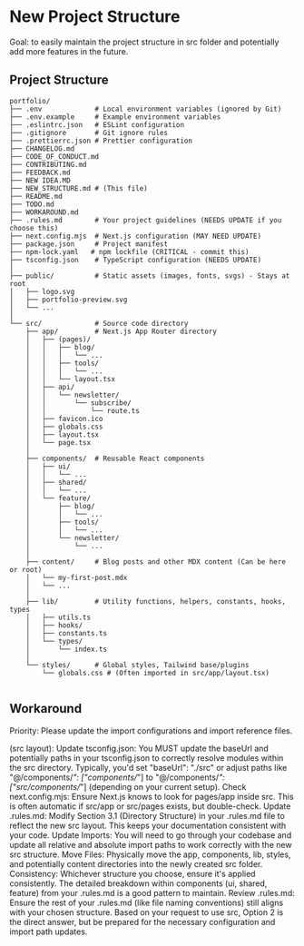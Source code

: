 # New Project Structure

Goal:
to easily maintain the project structure in src folder and potentially add more features in the future.

## Project Structure

```
portfolio/
├── .env             # Local environment variables (ignored by Git)
├── .env.example     # Example environment variables
├── .eslintrc.json   # ESLint configuration
├── .gitignore       # Git ignore rules
├── .prettierrc.json # Prettier configuration
├── CHANGELOG.md
├── CODE_OF_CONDUCT.md
├── CONTRIBUTING.md
├── FEEDBACK.md
├── NEW IDEA.MD
├── NEW_STRUCTURE.md # (This file)
├── README.md
├── TODO.md
├── WORKAROUND.md
├── .rules.md        # Your project guidelines (NEEDS UPDATE if you choose this)
├── next.config.mjs  # Next.js configuration (MAY NEED UPDATE)
├── package.json     # Project manifest
├── npm-lock.yaml   # npm lockfile (CRITICAL - commit this)
├── tsconfig.json    # TypeScript configuration (NEEDS UPDATE)
│
├── public/          # Static assets (images, fonts, svgs) - Stays at root
│   ├── logo.svg
│   ├── portfolio-preview.svg
│   └── ...
│
└── src/             # Source code directory
    ├── app/         # Next.js App Router directory
    │   ├── (pages)/
    │   │   ├── blog/
    │   │   │   └── ...
    │   │   ├── tools/
    │   │   │   └── ...
    │   │   └── layout.tsx
    │   ├── api/
    │   │   └── newsletter/
    │   │       └── subscribe/
    │   │           └── route.ts
    │   ├── favicon.ico
    │   ├── globals.css
    │   ├── layout.tsx
    │   └── page.tsx
    │
    ├── components/  # Reusable React components
    │   ├── ui/
    │   │   └── ...
    │   ├── shared/
    │   │   └── ...
    │   └── feature/
    │       ├── blog/
    │       │   └── ...
    │       ├── tools/
    │       │   └── ...
    │       └── newsletter/
    │           └── ...
    │
    ├── content/     # Blog posts and other MDX content (Can be here or root)
    │   └── my-first-post.mdx
    │   └── ...
    │
    ├── lib/         # Utility functions, helpers, constants, hooks, types
    │   ├── utils.ts
    │   ├── hooks/
    │   ├── constants.ts
    │   └── types/
    │       └── index.ts
    │
    └── styles/      # Global styles, Tailwind base/plugins
        └── globals.css # (Often imported in src/app/layout.tsx)


```

## Workaround

Priority: Please update the import configurations and import reference files.

(src layout):
Update tsconfig.json: You MUST update the baseUrl and potentially paths in your tsconfig.json to correctly resolve modules within the src directory. Typically, you'd set "baseUrl": "./src" or adjust paths like "@/components/_": ["components/_"] to "@/components/_": ["src/components/_"] (depending on your current setup).
Check next.config.mjs: Ensure Next.js knows to look for pages/app inside src. This is often automatic if src/app or src/pages exists, but double-check.
Update .rules.md: Modify Section 3.1 (Directory Structure) in your .rules.md file to reflect the new src layout. This keeps your documentation consistent with your code.
Update Imports: You will need to go through your codebase and update all relative and absolute import paths to work correctly with the new src structure.
Move Files: Physically move the app, components, lib, styles, and potentially content directories into the newly created src folder.
Consistency: Whichever structure you choose, ensure it's applied consistently. The detailed breakdown within components (ui, shared, feature) from your .rules.md is a good pattern to maintain.
Review .rules.md: Ensure the rest of your .rules.md (like file naming conventions) still aligns with your chosen structure.
Based on your request to use src, Option 2 is the direct answer, but be prepared for the necessary configuration and import path updates.
